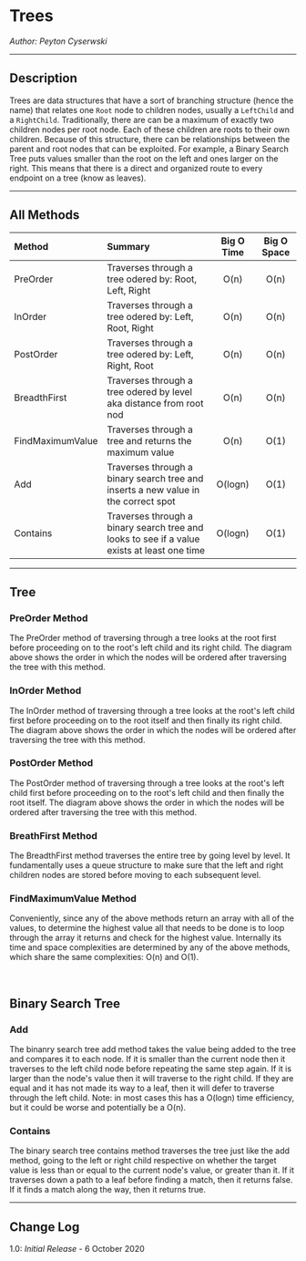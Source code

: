 # Trees

*Author: Peyton Cyserwski*

---

## Description
Trees are data structures that have a sort of branching structure (hence the name) that relates one `Root` node to children nodes, usually a `LeftChild` and a `RightChild`. Traditionally, there are can be a maximum of exactly two children nodes per root node. Each of these children are roots to their own children. Because of this structure, there can be relationships between the parent and root nodes that can be exploited. For example, a Binary Search Tree puts values smaller than the root on the left and ones larger on the right. This means that there is a direct and organized route to every endpoint on a tree (know as leaves).

---

## All Methods

| Method | Summary | Big O Time | Big O Space |
| :----------- | :----------- | :-------------: | :-------------: |
| PreOrder | Traverses through a tree odered by: Root, Left, Right | O(n) | O(n) |
| InOrder | Traverses through a tree odered by: Left, Root, Right | O(n) | O(n) |
| PostOrder | Traverses through a tree odered by: Left, Right, Root | O(n) | O(n) |
| BreadthFirst | Traverses through a tree odered by level aka distance from root nod | O(n) | O(n) |
| FindMaximumValue | Traverses through a tree and returns the maximum value | O(n) | O(1) |
| Add | Traverses through a binary search tree and inserts a new value in the correct spot | O(logn) | O(1) |
| Contains | Traverses through a binary search tree and looks to see if a value exists at least one time | O(logn) | O(1) |

---

## Tree
### PreOrder Method
The PreOrder method of traversing through a tree looks at the root first before proceeding on to the root's left child and its right child. The diagram above shows the order in which the nodes will be ordered after traversing the tree with this method.
### InOrder Method
The InOrder method of traversing through a tree looks at the root's left child first before proceeding on to the root itself and then finally its right child. The diagram above shows the order in which the nodes will be ordered after traversing the tree with this method.
### PostOrder Method
The PostOrder method of traversing through a tree looks at the root's left child first before proceeding on to the root's left child and then finally the root itself. The diagram above shows the order in which the nodes will be ordered after traversing the tree with this method.
### BreathFirst Method
The BreadthFirst method traverses the entire tree by going level by level. It fundamentally uses a queue structure to make sure that the left and right children nodes are stored before moving to each subsequent level.
### FindMaximumValue Method
Conveniently, since any of the above methods return an array with all of the values, to determine the highest value all that needs to be done is to loop through the array it returns and check for the highest value. Internally its time and space complexities are determined by any of the above methods, which share the same complexities: O(n) and O(1).

<br>

## Binary Search Tree
### Add
The binanry search tree add method takes the value being added to the tree and compares it to each node. If it is smaller than the current node then it traverses to the left child node before repeating the same step again. If it is larger than the node's value then it will traverse to the right child. If they are equal and it has not made its way to a leaf, then it will defer to traverse through the left child. Note: in most cases this has a O(logn) time efficiency, but it could be worse and potentially be a O(n).
### Contains
The binary search tree contains method traverses the tree just like the add method, going to the left or right child respective on whether the target value is less than or equal to the current node's value, or greater than it. If it traverses down a path to a leaf before finding a match, then it returns false. If it finds a match along the way, then it returns true.

---

## Change Log
1.0: *Initial Release* - 6 October 2020